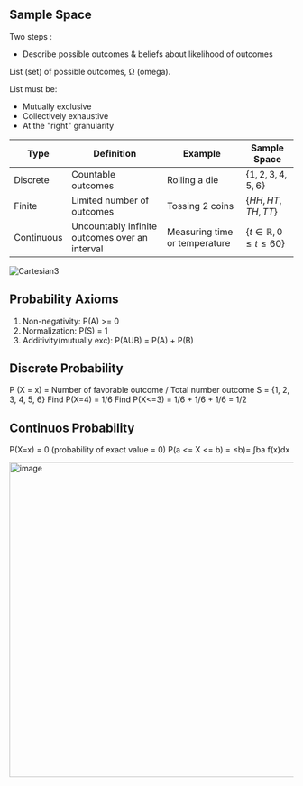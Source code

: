 ## Sample Space

Two steps :
- Describe possible outcomes & beliefs about likelihood of outcomes

List (set) of possible outcomes, Ω (omega).

List must be:
- Mutually exclusive
- Collectively exhaustive
- At the "right" granularity

  
| Type       | Definition                                     | Example                       | Sample Space                             |
| ---------- | ---------------------------------------------- | ----------------------------- | ---------------------------------------- |
| Discrete   | Countable outcomes                             | Rolling a die                 | $\{1, 2, 3, 4, 5, 6\}$                   |
| Finite     | Limited number of outcomes                     | Tossing 2 coins               | $\{HH, HT, TH, TT\}$                     |
| Continuous | Uncountably infinite outcomes over an interval | Measuring time or temperature | $\{ t \in \mathbb{R}, 0 \le t \le 60 \}$ |


![Cartesian3](https://github.com/user-attachments/assets/5fc28ac9-ce18-486b-bc9d-a7422c191c55)

## Probability Axioms
1. Non-negativity: P(A) >= 0
2. Normalization: P(S) = 1
3. Additivity(mutually exc): P(AUB) = P(A) + P(B)

## Discrete Probability
P (X = x) = Number of favorable outcome / Total number outcome
S = {1, 2, 3, 4, 5, 6} 
Find P(X=4) = 1/6
Find P(X<=3) = 1/6 + 1/6 + 1/6 = 1/2

## Continuos Probability
P(X=x) = 0 (probability of exact value = 0) 
P(a <= X <= b) = ≤b)= ∫ba f(x)dx

<img width="559" alt="image" src="https://github.com/user-attachments/assets/89df8ef0-0ca4-449d-90be-2009e612640a" />


